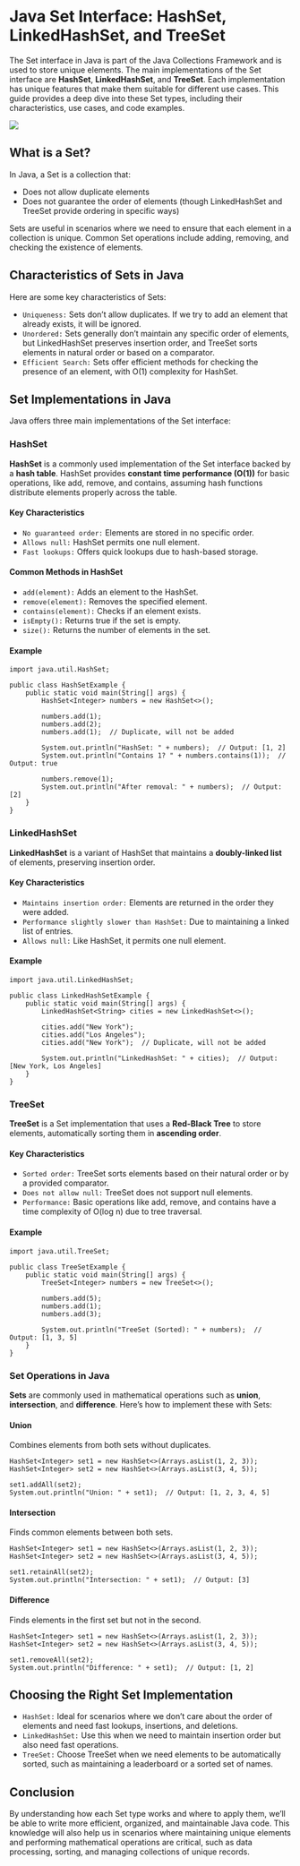 # Java Set Interface: HashSet, LinkedHashSet, and TreeSet
The Set interface in Java is part of the Java Collections Framework and is used to store unique elements. The main implementations of the Set interface are **HashSet**, **LinkedHashSet**, and **TreeSet**. Each implementation has unique features that make them suitable for different use cases. This guide provides a deep dive into these Set types, including their characteristics, use cases, and code examples.

[![](https://markdown-videos-api.jorgenkh.no/youtube/RSN-kkjmBvc)](https://youtu.be/RSN-kkjmBvc)

## What is a Set?
In Java, a Set is a collection that:
* Does not allow duplicate elements
* Does not guarantee the order of elements (though LinkedHashSet and TreeSet provide ordering in specific ways)

Sets are useful in scenarios where we need to ensure that each element in a collection is unique. Common Set operations include adding, removing, and checking the existence of elements.

## Characteristics of Sets in Java
Here are some key characteristics of Sets:
* `Uniqueness:` Sets don’t allow duplicates. If we try to add an element that already exists, it will be ignored.
* `Unordered:` Sets generally don’t maintain any specific order of elements, but LinkedHashSet preserves insertion order, and TreeSet sorts elements in natural order or based on a comparator.
* `Efficient Search:` Sets offer efficient methods for checking the presence of an element, with O(1) complexity for HashSet.

## Set Implementations in Java
Java offers three main implementations of the Set interface:

### HashSet
**HashSet** is a commonly used implementation of the Set interface backed by a **hash table**. HashSet provides **constant time performance (O(1))** for basic operations, like add, remove, and contains, assuming hash functions distribute elements properly across the table.

#### Key Characteristics
* `No guaranteed order:` Elements are stored in no specific order.
* `Allows null:` HashSet permits one null element.
* `Fast lookups:` Offers quick lookups due to hash-based storage.

#### Common Methods in HashSet
* `add(element):` Adds an element to the HashSet.
* `remove(element):` Removes the specified element.
* `contains(element):` Checks if an element exists.
* `isEmpty():` Returns true if the set is empty.
* `size():` Returns the number of elements in the set.

#### Example
```
import java.util.HashSet;

public class HashSetExample {
    public static void main(String[] args) {
        HashSet<Integer> numbers = new HashSet<>();
        
        numbers.add(1);
        numbers.add(2);
        numbers.add(1);  // Duplicate, will not be added

        System.out.println("HashSet: " + numbers);  // Output: [1, 2]
        System.out.println("Contains 1? " + numbers.contains(1));  // Output: true

        numbers.remove(1);
        System.out.println("After removal: " + numbers);  // Output: [2]
    }
}
```

### LinkedHashSet
**LinkedHashSet** is a variant of HashSet that maintains a **doubly-linked list** of elements, preserving insertion order.

#### Key Characteristics
* `Maintains insertion order:` Elements are returned in the order they were added.
* `Performance slightly slower than HashSet:` Due to maintaining a linked list of entries.
* `Allows null:` Like HashSet, it permits one null element.

#### Example
```
import java.util.LinkedHashSet;

public class LinkedHashSetExample {
    public static void main(String[] args) {
        LinkedHashSet<String> cities = new LinkedHashSet<>();
        
        cities.add("New York");
        cities.add("Los Angeles");
        cities.add("New York");  // Duplicate, will not be added

        System.out.println("LinkedHashSet: " + cities);  // Output: [New York, Los Angeles]
    }
}
```

### TreeSet
**TreeSet** is a Set implementation that uses a **Red-Black Tree** to store elements, automatically sorting them in **ascending order**.

#### Key Characteristics
* `Sorted order:` TreeSet sorts elements based on their natural order or by a provided comparator.
* `Does not allow null:` TreeSet does not support null elements.
* `Performance:` Basic operations like add, remove, and contains have a time complexity of O(log n) due to tree traversal.

#### Example
```
import java.util.TreeSet;

public class TreeSetExample {
    public static void main(String[] args) {
        TreeSet<Integer> numbers = new TreeSet<>();
        
        numbers.add(5);
        numbers.add(1);
        numbers.add(3);

        System.out.println("TreeSet (Sorted): " + numbers);  // Output: [1, 3, 5]
    }
}
```

### Set Operations in Java
**Sets** are commonly used in mathematical operations such as **union**, **intersection**, and **difference**. Here’s how to implement these with Sets:

#### Union
Combines elements from both sets without duplicates.
```
HashSet<Integer> set1 = new HashSet<>(Arrays.asList(1, 2, 3));
HashSet<Integer> set2 = new HashSet<>(Arrays.asList(3, 4, 5));

set1.addAll(set2);
System.out.println("Union: " + set1);  // Output: [1, 2, 3, 4, 5]
```

#### Intersection
Finds common elements between both sets.
```
HashSet<Integer> set1 = new HashSet<>(Arrays.asList(1, 2, 3));
HashSet<Integer> set2 = new HashSet<>(Arrays.asList(3, 4, 5));

set1.retainAll(set2);
System.out.println("Intersection: " + set1);  // Output: [3]
```

#### Difference
Finds elements in the first set but not in the second.
```
HashSet<Integer> set1 = new HashSet<>(Arrays.asList(1, 2, 3));
HashSet<Integer> set2 = new HashSet<>(Arrays.asList(3, 4, 5));

set1.removeAll(set2);
System.out.println("Difference: " + set1);  // Output: [1, 2]
```

## Choosing the Right Set Implementation
* `HashSet:` Ideal for scenarios where we don’t care about the order of elements and need fast lookups, insertions, and deletions.
* `LinkedHashSet:` Use this when we need to maintain insertion order but also need fast operations.
* `TreeSet:` Choose TreeSet when we need elements to be automatically sorted, such as maintaining a leaderboard or a sorted set of names.

## Conclusion
By understanding how each Set type works and where to apply them, we’ll be able to write more efficient, organized, and maintainable Java code. This knowledge will also help us in scenarios where maintaining unique elements and performing mathematical operations are critical, such as data processing, sorting, and managing collections of unique records.